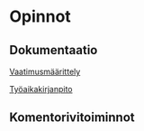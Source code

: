 # Opinnot

## Dokumentaatio
[Vaatimusmäärittely](https://github.com/ellikarvonen/otm-harjoitustyo/blob/master/harjoitustyo/dokumentaatio/vaatimusmaarittely.md)

[Työaikakirjanpito](https://github.com/ellikarvonen/otm-harjoitustyo/blob/master/harjoitustyo/dokumentaatio/tyoaikakirjanpito.md)

## Komentorivitoiminnot


